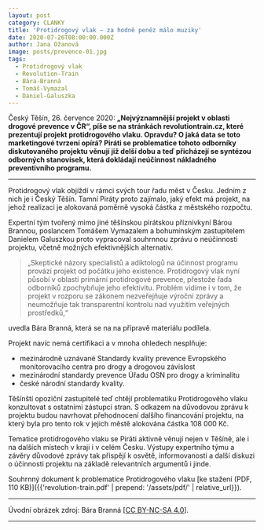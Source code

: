 ```yaml
---
layout: post
category: CLANKY
title: 'Protidrogový vlak – za hodně peněz málo muziky'
date: 2020-07-26T08:00:00.000Z
author: Jana Ožanová
image: posts/prevence-01.jpg
tags:
  - Protidrogový vlak
  - Revolution-Train
  - Bára-Branná
  - Tomáš-Vymazal
  - Daniel-Galuszka
---
```


Český Těšín, 26. července 2020: **„Nejvýznamnější projekt v oblasti drogové prevence v ČR“, píše se na  stránkách revolutiontrain.cz, které prezentují projekt protidrogového vlaku. Opravdu? O jaká data se toto marketingové tvrzení opírá? Piráti se problematice tohoto odborníky diskutovaného projektu věnují již delší dobu a teď přicházejí se syntézou odborných stanovisek, která dokládají neúčinnost nákladného preventivního programu.**

<hr />

Protidrogový vlak objíždí v rámci svých tour řadu měst v Česku. Jedním z nich je i Český Těšín. Tamní Piráty proto zajímalo, jaký efekt má projekt, na jehož realizaci je alokovaná poměrně vysoká částka z městského rozpočtu.  

Expertní tým tvořený mimo jiné těšínskou pirátskou příznivkyní Bárou Brannou, poslancem Tomášem Vymazalem a bohumínským zastupitelem Danielem Galuszkou proto vypracoval souhrnnou zprávu o neúčinnosti projektu, včetně možných efektivnějších alternativ. 

>„Skeptické názory specialistů a adiktologů na účinnost programu provází projekt od počátku jeho existence. Protidrogový vlak nyní působí v oblasti primární protidrogové prevence, přestože řada odborníků zpochybňuje jeho efektivitu. Problém vidíme i v tom, že projekt v rozporu se zákonem nezveřejňuje výroční zprávy a neumožňuje tak transparentní kontrolu nad využitím veřejných prostředků,“ 

uvedla Bára Branná, která se na na přípravě materiálu podílela.  

Projekt navíc nemá certifikaci a v mnoha ohledech nesplňuje:
- mezinárodně uznávané Standardy kvality prevence Evropského monitorovacího centra pro drogy a drogovou závislost
- mezinárodní standardy prevence Úřadu OSN pro drogy a kriminalitu
- české národní standardy kvality.

Těšínští opoziční zastupitelé teď chtějí problematiku Protidrogového vlaku konzultovat s ostatními zástupci stran. S odkazem na důvodovou zprávu k projektu budou navrhovat přehodnocení dalšího financování projektu, na který byla pro tento rok v jejich městě alokována částka 108 000 Kč.

Tematice protidrogového vlaku se Piráti aktivně věnují nejen v Těšíně, ale i na dalších místech v kraji i v celém Česku. Výstupy expertního týmu a závěry důvodové zprávy tak přispějí k osvětě, informovanosti a další diskuzi o účinnosti projektu na základě relevantních argumentů i jinde.

Souhrnný dokument k problematice Protidrogového vlaku [ke stažení (PDF, 110 KB)]({{'revolution-train.pdf' | prepend: '/assets/pdf/' | relative_url}}). 

---

Úvodní obrázek zdroj: Bára Branná \[[CC BY-NC-SA 4.0](https://creativecommons.org/licenses/by-nc-sa/4.0/deed.cs)\].

- - -
